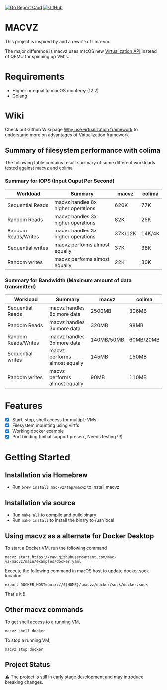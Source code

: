[![Go Report Card](https://goreportcard.com/badge/mac-vz/macvz)](https://goreportcard.com/report/github.com/mac-vz/macvz) 
[![GitHub](https://img.shields.io/github/license/mac-vz/macvz?color=brightgreen)](https://github.com/mac-vz/macvz/blob/main/LICENSE)

# MACVZ

This project is inspired by and a rewrite of lima-vm.

The major difference is macvz uses macOS new [Virtualization API](https://developer.apple.com/documentation/virtualization?language=objc) instead of QEMU for spinning up VM's.

# Requirements
- Higher or equal to macOS monterey (12.2)
- Golang

# Wiki
Check out Github Wiki page [Why use virtualization framework](https://github.com/mac-vz/macvz/wiki/Why-use-macOS-virtualization-framework-%3F) to understand more on advantages of Virtualization framework

## Summary of filesystem performance with colima

The following table contains result summary of some different workloads tested against macvz and colima

### Summary for IOPS (Input Ouput Per Second)
| Workload            | Summary                            | macvz   | colima |
|---------------------|------------------------------------|---------|--------|
| Sequential Reads    | macvz handles 8x higher operations | 620K    | 77K    |
| Random Reads        | macvz handles 3x higher operations | 82K     | 25K    |
| Random Reads/Writes | macvz handles 3x higher operations | 37K/12K | 14K/4K |
| Sequential writes   | macvz performs almost equally      | 37K     | 38K    |
| Random writes       | macvz performs almost equally      | 22K     | 30K    |

### Summary for Bandwidth (Maximum amount of data transmitted)
| Workload            | Summary                       | macvz      | colima    |
|---------------------|-------------------------------|------------|-----------|
| Sequential Reads    | macvz handles 8x more data    | 2500MB     | 306MB     |
| Random Reads        | macvz handles 3x more data    | 320MB      | 98MB      |
| Random Reads/Writes | macvz handles 3x more data    | 140MB/50MB | 60MB/20MB |
| Sequential writes   | macvz performs almost equally | 145MB      | 150MB     |
| Random writes       | macvz performs almost equally | 90MB       | 110MB     |

# Features
- [x] Start, stop, shell access for multiple VMs
- [x] Filesystem mounting using virtfs
- [x] Working docker example
- [x] Port binding (Initial support present, Needs testing !!!)

# Getting Started
## Installation via Homebrew
- Run `brew install mac-vz/tap/macvz` to install macvz

## Installation via source
- Run `make all` to compile and build binary
- Run `make install` to install the binary to /usr/local

## Using macvz as a alternate for Docker Desktop
To start a Docker VM, run the following command
```
macvz start https://raw.githubusercontent.com/mac-vz/macvz/main/examples/docker.yaml
```

Execute the following command in macOS host to update docker.sock location
```
export DOCKER_HOST=unix://${HOME}/.macvz/docker/sock/docker.sock
```

That's it !! 


## Other macvz commands

To get shell access to a running VM,
```
macvz shell docker
```

To stop a running VM,
```
macvz stop docker
```

## Project Status
⚠️ The project is still in early stage development and may introduce breaking changes.
